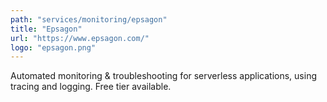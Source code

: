 ```yaml
---
path: "services/monitoring/epsagon"
title: "Epsagon"
url: "https://www.epsagon.com/"
logo: "epsagon.png"
---
```


Automated monitoring & troubleshooting for serverless applications, using tracing and logging. Free tier available.
